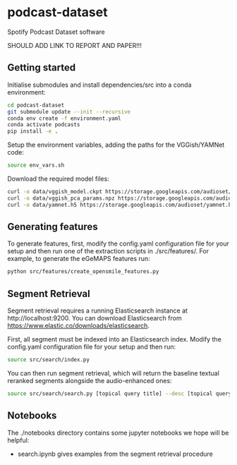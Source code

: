 # podcast-dataset

Spotify Podcast Dataset software

SHOULD ADD LINK TO REPORT AND PAPER!!!

## Getting started

Initialise submodules and install dependencies/src into a conda environment:

```bash
cd podcast-dataset
git submodule update --init --recursive
conda env create -f environment.yaml
conda activate podcasts
pip install -e .
```

Setup the environment variables, adding the paths for the VGGish/YAMNet code:

```bash
source env_vars.sh
```

Download the required model files:

```bash
curl -o data/vggish_model.ckpt https://storage.googleapis.com/audioset/vggish_model.ckpt
curl -o data/vggish_pca_params.npz https://storage.googleapis.com/audioset/vggish_pca_params.npz
curl -o data/yamnet.h5 https://storage.googleapis.com/audioset/yamnet.h5
```

## Generating features

To generate features, first, modify the config.yaml configuration file for your setup and then run one of the extraction scripts in ./src/features/. For example, to generate the eGeMAPS features run:

```bash
python src/features/create_opensmile_features.py
```

## Segment Retrieval

Segment retrieval requires a running Elasticsearch instance at http://localhost:9200. You can download Elasticsearch from https://www.elastic.co/downloads/elasticsearch.

First, all segment must be indexed into an Elasticsearch index. Modify the config.yaml configuration file for your setup and then run:

```bash
source src/search/index.py
```

You can then run segment retrieval, which will return the baseline textual reranked segments alongside the audio-enhanced ones:

```bash
source src/search/search.py [topical query title] --desc [topical query description] -n [number of segments to retrieve]
```

## Notebooks

The ./notebooks directory contains some jupyter notebooks we hope will be helpful:

- search.ipynb gives examples from the segment retrieval procedure

